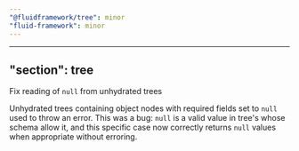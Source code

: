 ```yaml
---
"@fluidframework/tree": minor
"fluid-framework": minor
---
```

---
"section": tree
---

Fix reading of `null` from unhydrated trees

Unhydrated trees containing object nodes with required fields set to `null` used to throw an error.
This was a bug: `null` is a valid value in tree's whose schema allow it, and this specific case now correctly returns `null` values when appropriate without erroring.
